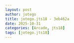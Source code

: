 ```yaml
---
layout: post
author: jotego
title: jotego.jts18 - 3eb462a
date: 2025-10-31
categories: [Arcade, jts18]
tags: [jotego.jts18]
---
```


